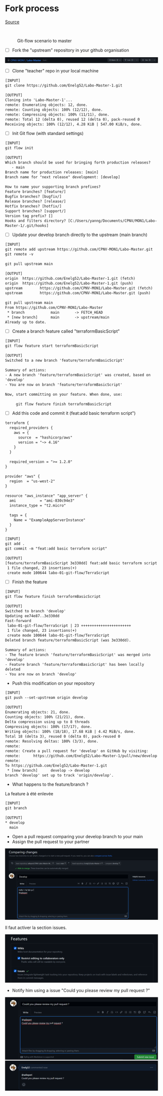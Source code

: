 # Fork process

[Source](https://docs.github.com/en/get-started/quickstart/fork-a-repo)

<figure><img src="../../.gitbook/assets/image (4).png" alt=""><figcaption><p>Git-flow scenario to master</p></figcaption></figure>

* [ ] Fork the "upstream" repository in your github organisation

![](./assets/img1.png)

* [ ] Clone "teacher" repo in your local machine

```
[INPUT]
git clone https://github.com/Enelg52/Labo-Master-1.git

[OUTPUT]
Cloning into 'Labo-Master-1'...
remote: Enumerating objects: 12, done.
remote: Counting objects: 100% (12/12), done.
remote: Compressing objects: 100% (11/11), done.
remote: Total 12 (delta 0), reused 12 (delta 0), pack-reused 0
Receiving objects: 100% (12/12), 4.28 KiB | 547.00 KiB/s, done.
```

* [ ] Init Git flow (with standard settings)

```
[INPUT]
git flow init

[OUTPUT]
Which branch should be used for bringing forth production releases?
   - main
Branch name for production releases: [main]
Branch name for "next release" development: [develop]

How to name your supporting branch prefixes?
Feature branches? [feature/]
Bugfix branches? [bugfix/]
Release branches? [release/]
Hotfix branches? [hotfix/]
Support branches? [support/]
Version tag prefix? []
Hooks and filters directory? [C:/Users/yanng/Documents/CPNV/MON1/Labo-Master-1/.git/hooks]
```

* [ ] Update your develop branch directly to the upstream (main branch)

```
[INPUT]
git remote add upstream https://github.com/CPNV-MON1/Labo-Master.git
git remote -v

git pull upstream main

[OUTPUT]
origin  https://github.com/Enelg52/Labo-Master-1.git (fetch)
origin  https://github.com/Enelg52/Labo-Master-1.git (push)
upstream        https://github.com/CPNV-MON1/Labo-Master.git (fetch)
upstream        https://github.com/CPNV-MON1/Labo-Master.git (push)

git pull upstream main
From https://github.com/CPNV-MON1/Labo-Master
 * branch            main       -> FETCH_HEAD
 * [new branch]      main       -> upstream/main
Already up to date.
```

* [ ] Create a branch feature called "terraformBasicScript"

```
[INPUT]
git flow feature start terraformBasicScript

[OUTPUT]
Switched to a new branch 'feature/terraformBasicScript'

Summary of actions:
- A new branch 'feature/terraformBasicScript' was created, based on 'develop'
- You are now on branch 'feature/terraformBasicScript'

Now, start committing on your feature. When done, use:

     git flow feature finish terraformBasicScript
```

* [ ] Add this code and commit it (feat:add basic terraform script")

```
terraform {
  required_providers {
    aws = {
      source  = "hashicorp/aws"
      version = "~> 4.16"
    }
  }

  required_version = ">= 1.2.0"
}

provider "aws" {
  region  = "us-west-2"
}

resource "aws_instance" "app_server" {
  ami           = "ami-830c94e3"
  instance_type = "t2.micro"

  tags = {
    Name = "ExampleAppServerInstance"
  }
}
```

```
[INPUT]
git add .
git commit -m "feat:add basic terraform script"

[OUTPUT]
[feature/terraformBasicScript 3e330dd] feat:add basic terraform script
 1 file changed, 23 insertions(+)
 create mode 100644 labo-01-git-flow/TerraScript
```

* [ ] Finish the feature

```
[INPUT]
git flow feature finish terraformBasicScript

[OUTPUT]
Switched to branch 'develop'
Updating ee74e87..3e330dd
Fast-forward
 labo-01-git-flow/TerraScript | 23 +++++++++++++++++++++++
 1 file changed, 23 insertions(+)
 create mode 100644 labo-01-git-flow/TerraScript
Deleted branch feature/terraformBasicScript (was 3e330dd).

Summary of actions:
- The feature branch 'feature/terraformBasicScript' was merged into 'develop'
- Feature branch 'feature/terraformBasicScript' has been locally deleted
- You are now on branch 'develop'
```

* Push this modification on your repository

```
[INPUT]
git push --set-upstream origin develop

[OUTPUT]
Enumerating objects: 21, done.
Counting objects: 100% (21/21), done.
Delta compression using up to 8 threads
Compressing objects: 100% (17/17), done.
Writing objects: 100% (18/18), 17.68 KiB | 4.42 MiB/s, done.
Total 18 (delta 3), reused 0 (delta 0), pack-reused 0
remote: Resolving deltas: 100% (3/3), done.
remote:
remote: Create a pull request for 'develop' on GitHub by visiting:
remote:      https://github.com/Enelg52/Labo-Master-1/pull/new/develop
remote:
To https://github.com/Enelg52/Labo-Master-1.git
 * [new branch]      develop -> develop
branch 'develop' set up to track 'origin/develop'.
```

* What happens to the feature/branch ?

La feature à été enlevée

```
[INPUT]
git branch

[OUTPUT]
* develop
  main
```

* Open a pull request comparing your develop branch to your main
* Assign the pull request to your partner

![](./assets/img2.png)

Il faut activer la section issues.

![](./assets/img3.png)

* Notify him using a issue "Could you please review my pull request ?"

![](./assets/img4.png)
![](./assets/img5.png)


